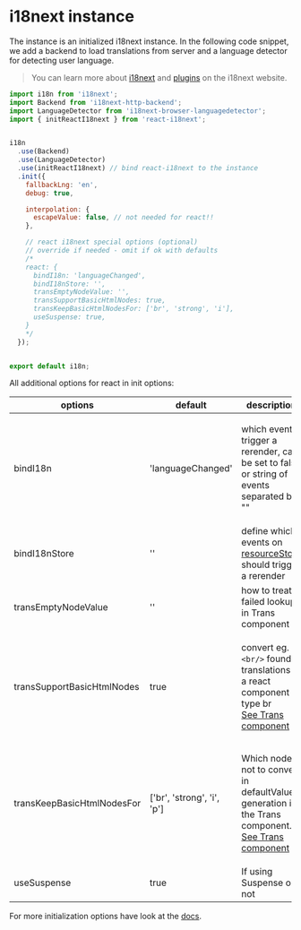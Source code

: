 # i18next instance

The instance is an initialized i18next instance. In the following code snippet, we add a backend to load translations from server and a language detector for detecting user language.

> You can learn more about [i18next](http://i18next.com) and [plugins](https://www.i18next.com/plugins-and-utils.html#plugins) on the i18next website.

```javascript
import i18n from 'i18next';
import Backend from 'i18next-http-backend';
import LanguageDetector from 'i18next-browser-languagedetector';
import { initReactI18next } from 'react-i18next';


i18n
  .use(Backend)
  .use(LanguageDetector)
  .use(initReactI18next) // bind react-i18next to the instance
  .init({
    fallbackLng: 'en',
    debug: true,

    interpolation: {
      escapeValue: false, // not needed for react!!
    },

    // react i18next special options (optional)
    // override if needed - omit if ok with defaults
    /*
    react: {
      bindI18n: 'languageChanged',
      bindI18nStore: '',
      transEmptyNodeValue: '',
      transSupportBasicHtmlNodes: true,
      transKeepBasicHtmlNodesFor: ['br', 'strong', 'i'],
      useSuspense: true,
    }
    */
  });


export default i18n;
```

All additional options for react in init options:

| options                    | default                     | description                                                                                                                                                                                                        |
| -------------------------- | --------------------------- | ------------------------------------------------------------------------------------------------------------------------------------------------------------------------------------------------------------------ |
| bindI18n                   | 'languageChanged'           | <p>which events trigger a rerender, can be set to false or string of events <br> separated by ""</p>                                                                                                               |
| bindI18nStore              | ''                          | define which events on [resourceStore](https://www.i18next.com/overview/api#store-events) should trigger a rerender                                                                                                |
| transEmptyNodeValue        | ''                          | how to treat failed lookups in Trans component                                                                                                                                                                     |
| transSupportBasicHtmlNodes | true                        | <p>convert eg. <code>&#x3C;br/></code> found in translations to a react component of type br <br> <a href="trans-component.md#using-for-simple-html-elements-in-translations-v-10-4-0">See Trans component</a></p> |
| transKeepBasicHtmlNodesFor | \['br', 'strong', 'i', 'p'] | <p>Which nodes not to convert in defaultValue generation in the Trans component. <br> <a href="trans-component.md#using-for-simple-html-elements-in-translations-v-10-4-0">See Trans component</a></p>             |
| useSuspense                | true                        | If using Suspense or not                                                                                                                                                                                           |

For more initialization options have look at the [docs](https://www.i18next.com/configuration-options.html).
